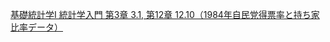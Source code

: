 [基礎統計学Ⅰ 統計学入門 第3章 3.1, 第12章 12.10（1984年自民党得票率と持ち家比率データ）](https://qiita.com/shokubohcm/items/ccb288a278c6b775917a)